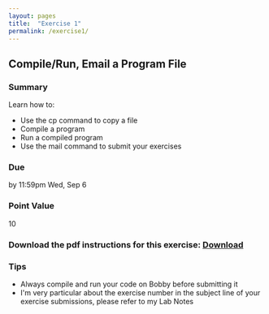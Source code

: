 ```yaml
---
layout: pages
title:  "Exercise 1"
permalink: /exercise1/
---
```


## Compile/Run, Email a Program File

### Summary

Learn how to:

- Use the cp command to copy a file
- Compile a program
- Run a compiled program
- Use the mail command to submit your exercises

### Due
by 11:59pm Wed, Sep 6

### Point Value
10

### Download the pdf instructions for this exercise: [Download](https://rawgit.com/jeungsook/cs135/master/exercises/pdf/CS%20135%20Fall%202017%20Exercise%20%231.pdf)

### Tips
- Always compile and run your code on Bobby before submitting it
- I'm very particular about the exercise number in the subject line of your exercise submissions, please refer to my Lab Notes
